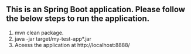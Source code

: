 ## This is an Spring Boot application. Please follow the below steps to run the application.

1. mvn clean package.
2. java -jar target/my-test-app*.jar
3. Aceess the application at http://localhost:8888/
